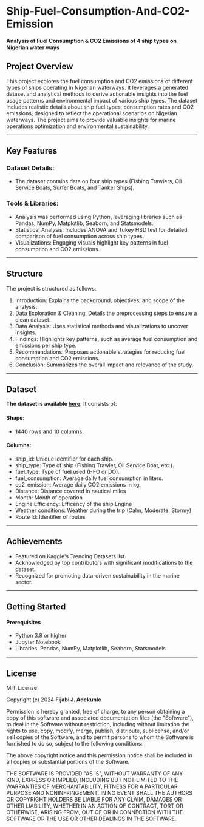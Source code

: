 # Ship-Fuel-Consumption-And-CO2-Emission
 **Analysis of Fuel Consumption & CO2 Emissions of 4 ship types on Nigerian water ways**

## Project Overview
This project explores the fuel consumption and CO2 emissions of different types of ships operating in Nigerian waterways. It leverages a generated dataset and analytical methods to derive actionable insights into the fuel usage patterns and environmental impact of various ship types.
The dataset includes realistic details about ship fuel types, consumption rates  and CO2 emissions, designed to reflect the operational scenarios on Nigerian waterways. The project aims to provide valuable insights for marine operations optimization and environmental sustainability.
________________________________________
## Key Features
###	Dataset Details: 
- The dataset contains data on four ship types (Fishing Trawlers, Oil Service Boats, Surfer Boats, and Tanker Ships).
### Tools & Libraries: 
- Analysis was performed using Python, leveraging libraries such as Pandas, NumPy, Matplotlib, Seaborn, and Statsmodels.
- Statistical Analysis: Includes ANOVA and Tukey HSD test for detailed comparison of fuel consumption across ship types.
- Visualizations: Engaging visuals highlight key patterns in fuel consumption and CO2 emissions.
________________________________________
## Structure
The project is structured as follows:
1.	Introduction: Explains the background, objectives, and scope of the analysis.
2.	Data Exploration & Cleaning: Details the preprocessing steps to ensure a clean dataset.
3.	Data Analysis: Uses statistical methods and visualizations to uncover insights.
4.	Findings: Highlights key patterns, such as average fuel consumption and emissions per ship type.
5.	Recommendations: Proposes actionable strategies for reducing fuel consumption and CO2 emissions.
6.	Conclusion: Summarizes the overall impact and relevance of the study.
________________________________________
## Dataset
**The dataset is available [here](https://www.kaggle.com/datasets/jeleeladekunlefijabi/ship-fuel-consumption-and-co2-emissions-analysis)**. 
It consists of:
#### Shape: 
- 1440 rows and 10 columns.
#### Columns:
- ship_id: Unique identifier for each ship.
- ship_type: Type of ship (Fishing Trawler, Oil Service Boat, etc.).
- fuel_type: Type of fuel used (HFO or DO).
- fuel_consumption: Average daily fuel consumption in liters.
- co2_emission: Average daily CO2 emissions in kg.
- Distance: Distance covered in nautical miles
- Month: Month of operation
- Engine Efficiency:  Efficency of the ship Engine
- Weather conditions: Weather during the trip (Calm, Moderate, Stormy)
- Route Id: Identifier of routes
________________________________________
## Achievements
- Featured on Kaggle's Trending Datasets list.
- Acknowledged by top contributors with significant modifications to the dataset.
- Recognized for promoting data-driven sustainability in the marine sector.
________________________________________
## Getting Started
#### Prerequisites
- Python 3.8 or higher
- Jupyter Notebook
- Libraries: Pandas, NumPy, Matplotlib, Seaborn, Statsmodels
----------------------------------------------
## License

MIT License

Copyright (c) 2024   **Fijabi J. Adekunle**

Permission is hereby granted, free of charge, to any person obtaining a copy
of this software and associated documentation files (the "Software"), to deal
in the Software without restriction, including without limitation the rights
to use, copy, modify, merge, publish, distribute, sublicense, and/or sell
copies of the Software, and to permit persons to whom the Software is
furnished to do so, subject to the following conditions:

The above copyright notice and this permission notice shall be included in all
copies or substantial portions of the Software.

THE SOFTWARE IS PROVIDED "AS IS", WITHOUT WARRANTY OF ANY KIND, EXPRESS OR
IMPLIED, INCLUDING BUT NOT LIMITED TO THE WARRANTIES OF MERCHANTABILITY,
FITNESS FOR A PARTICULAR PURPOSE AND NONINFRINGEMENT. IN NO EVENT SHALL THE
AUTHORS OR COPYRIGHT HOLDERS BE LIABLE FOR ANY CLAIM, DAMAGES OR OTHER
LIABILITY, WHETHER IN AN ACTION OF CONTRACT, TORT OR OTHERWISE, ARISING FROM,
OUT OF OR IN CONNECTION WITH THE SOFTWARE OR THE USE OR OTHER DEALINGS IN THE
SOFTWARE.

